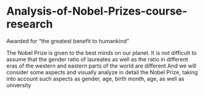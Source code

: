 # Analysis-of-Nobel-Prizes-course-research

Awarded for “the greatest benefit to humankind”

The Nobel Prize is given to the best minds on our planet. It is not difficult to assume that the gender ratio of laureates as well as the ratio in different eras of the western and eastern parts of the world are different And we will consider some aspects and visually analyze in detail the Nobel Prize, taking into account such aspects as gender, age, birth month, age, as well as university
